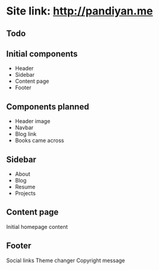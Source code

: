 # Site link: http://pandiyan.me

## Todo

## Initial components
  - Header
  - Sidebar
  - Content page
  - Footer
  
## Components planned
  - Header image
  - Navbar
  - Blog link
  - Books came across
  
## Sidebar
  - About
  - Blog
  - Resume
  - Projects

## Content page
  Initial homepage content
  
## Footer
  Social links
  Theme changer
  Copyright message
  
